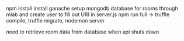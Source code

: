npm install
install ganache
setup mongodb database for rooms through mlab and create user to fill out URI in server.js
npm run full
-> truffle compile, truffle migrate, nodemon server



need to retrieve room data from database when api shuts down
